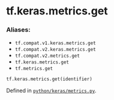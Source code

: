 <div itemscope itemtype="http://developers.google.com/ReferenceObject">
<meta itemprop="name" content="tf.keras.metrics.get" />
<meta itemprop="path" content="Stable" />
</div>

# tf.keras.metrics.get



### Aliases:

* `tf.compat.v1.keras.metrics.get`
* `tf.compat.v2.keras.metrics.get`
* `tf.compat.v2.metrics.get`
* `tf.keras.metrics.get`
* `tf.metrics.get`

``` python
tf.keras.metrics.get(identifier)
```



Defined in [`python/keras/metrics.py`](/code/stable/tensorflow/python/keras/metrics.py).

<!-- Placeholder for "Used in" -->

